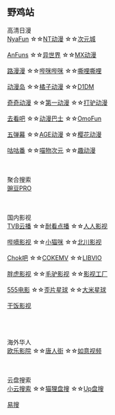 ## 野鸡站
高清日漫
<br>
[NyaFun](https://www.nyafun.net/)
☆☆[NT动漫](http://www.ntdm.tv)
☆☆[次元城](https://www.cycity.Pro/)
<br><br>
[AnFuns](https://www.anfuns.cc/)
☆☆[异世界](https://www.dmmiku.com/)
☆☆[MX动漫](http://mxdm.tv/)
<br><br>
[路漫漫](https://www.lmm08.com/)
☆☆[哔咪哔咪](http://www.bimiacg10.net/)
☆☆[嘶哩嘶哩](https://silisili-link.github.io/)
<br><br>
[动漫岛](http://www.dmd8.com/)
☆☆[橘子动漫](https://www.mgnacg.com/)
☆☆[D1DM](https://d1-dm.online/)
<br><br>
[奇奇动漫](http://qiqidm8.com/)
☆☆[第一动漫](https://1anime.me/)
☆☆[打驴动漫](https://www.dqsj.top/)
<br><br>
[去看吧](http://www.k9dm.com)
☆☆[动漫巴士](https://dm84.tv/)
☆☆[OmoFun](https://omofun.in/)
<br><br>
[五弹幕](https://www.5dm.link/)
☆☆[AGE动漫](http://www.age.tv/)
☆☆[樱花动漫](http://m.iyinghua.io/)
<br><br>
[咕咕番](https://www.gugu3.com/)
☆☆[喵物次元](https://catw.moe/)
☆☆[趣动漫](https://www.qdm88.com/)



<br><br>
聚合搜索
<br>
[豌豆PRO](https://www.bpzhe.com/)




<br><br>
国内影视
<br>
[TVB云播](http://www.tvyb03.com/)
☆☆[耐看点播](https://www.nkvod.com/)
☆☆[人人影视](https://www.renren.pro/)
<br><br>
[哔嘀影视](https://www.bdys10.com/)
☆☆[小猫咪](https://xmaomi.top/)
☆☆[北川影视](http://www.bczhuiju.com/)
<br><br>
[Chok吧](https://www.chok8.cc/)
☆☆[COKEMV](https://cokemv.me/)
☆☆[LIBVIO](https://www.libvio.me/)
<br><br>
[胖虎影视](https://www.panghuys.com/)
☆☆[毛驴影视](https://www.maolvys.com/)
☆☆[影视工厂](https://www.ysgc1.cc/)
<br><br>
[555电影](https://5flixs.net/)
☆☆[歪片星球](https://waipian25.com/)
☆☆[大米星球](https://dmfilm.site/)
<br><br>
[干饭影视](https://gfysys.cc/)
<br><br>



<br><br>
海外华人
<br>
[欧乐影院](https://www.olevod.com/)
☆☆[唐人街](https://www.trjvod.com/)
☆☆[如意视频](https://m.rysp.tv/)





<br><br>
云盘搜索
<br>
[小云搜索](https://yunso.net/)
☆☆[猫狸盘搜](https://www.alipansou.com/)
☆☆[Up盘搜](https://www.upyunso3.com/)
<br><br>
[易搜](https://yiso.fun/)






